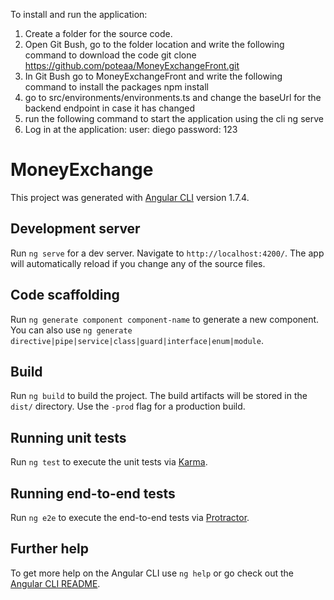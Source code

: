 To install and run the application:

1. Create a folder for the source code.
2. Open Git Bush, go to the folder location and write the following command to download the code
	git clone https://github.com/poteaa/MoneyExchangeFront.git
3. In Git Bush go to MoneyExchangeFront and write the following command to install the packages
	npm install
4. go to src/environments/environments.ts and change the baseUrl for the backend endpoint in case it has changed
5. run the following command to start the application using the cli
	ng serve
6. Log in at the application:
	user: diego
	password: 123
	

# MoneyExchange

This project was generated with [Angular CLI](https://github.com/angular/angular-cli) version 1.7.4.

## Development server

Run `ng serve` for a dev server. Navigate to `http://localhost:4200/`. The app will automatically reload if you change any of the source files.

## Code scaffolding

Run `ng generate component component-name` to generate a new component. You can also use `ng generate directive|pipe|service|class|guard|interface|enum|module`.

## Build

Run `ng build` to build the project. The build artifacts will be stored in the `dist/` directory. Use the `-prod` flag for a production build.

## Running unit tests

Run `ng test` to execute the unit tests via [Karma](https://karma-runner.github.io).

## Running end-to-end tests

Run `ng e2e` to execute the end-to-end tests via [Protractor](http://www.protractortest.org/).

## Further help

To get more help on the Angular CLI use `ng help` or go check out the [Angular CLI README](https://github.com/angular/angular-cli/blob/master/README.md).
